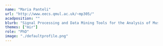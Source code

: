 ```yaml
---
name: "Maria Panteli"
url: "http://www.eecs.qmul.ac.uk/~mp305/"
acadposition: ""
blurb: "Signal Processing and Data Mining Tools for the Analysis of Musical Evolution"
themes: ["mir"]
role: "PhD"
image: "./defaultprofile.png"
---
```

